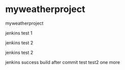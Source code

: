 myweatherproject
================

myweatherproject

jenkins test 1

jenkins test 2

jenkins test 2

jenkins success build after commit
test
test2
one more
